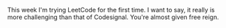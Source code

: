 This week I'm trying LeetCode for the first time. I want to say, it really is more challenging than that of Codesignal. You're almost given free reign. 

